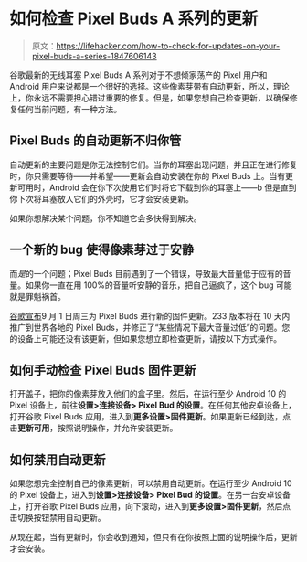# 如何检查 Pixel Buds A 系列的更新

> 原文：<https://lifehacker.com/how-to-check-for-updates-on-your-pixel-buds-a-series-1847606143>

谷歌最新的无线耳塞 Pixel Buds A 系列对于不想倾家荡产的 Pixel 用户和 Android 用户来说都是一个很好的选择。这些像素芽带有自动更新，所以，理论上，你永远不需要担心错过重要的修复。但是，如果您想自己检查更新，以确保修复任何当前问题，有一种方法。



## Pixel Buds 的自动更新不归你管

自动更新的主要问题是你无法控制它们。当你的耳塞出现问题，并且正在进行修复时，你只需要等待——并希望——更新会自动安装在你的 Pixel Buds 上。当有更新可用时，Android 会在你下次使用它们时将它下载到你的耳塞上——b 但是直到你下次将耳塞放入它们的外壳时，它才会安装更新。

如果你想解决某个问题，你不知道它会多快得到解决。

## 一个新的 bug 使得像素芽过于安静

而*是*的一个问题；Pixel Buds 目前遇到了一个错误，导致最大音量低于应有的音量。如果你一直在用 100%的音量听安静的音乐，把自己逼疯了，这个 bug 可能就是罪魁祸首。

[谷歌宣布](https://support.google.com/googlepixelbuds/thread/123942190/upcoming-firmware-update-for-pixel-buds-a-series?hl=en)9 月 1 日周三为 Pixel Buds 进行新的固件更新。233 版本将在 10 天内推广到世界各地的 Pixel Buds，并修正了“某些情况下最大音量过低”的问题。您的设备上可能还没有该更新，但如果您想立即检查更新，请按以下方式操作。

## 如何手动检查 Pixel Buds 固件更新

打开盖子，把你的像素芽放入他们的盒子里。然后，在运行至少 Android 10 的 Pixel 设备上，前往**设置>连接设备> Pixel Bud 的设置**。在任何其他安卓设备上，打开谷歌 Pixel Buds 应用，进入到**更多设置>固件更新**。如果更新已经到达，点击**更新可用**，按照说明操作，并允许安装更新。

## 如何禁用自动更新

如果您想完全控制自己的像素更新，可以禁用自动更新。在运行至少 Android 10 的 Pixel 设备上，进入到**设置>连接设备> Pixel Bud 的设置**。在另一台安卓设备上，打开谷歌 Pixel Buds 应用，向下滚动，进入到**更多设置>固件更新**，然后点击切换按钮禁用自动更新。

从现在起，当有更新时，你会收到通知，但只有在你按照上面的说明操作后，更新才会安装。